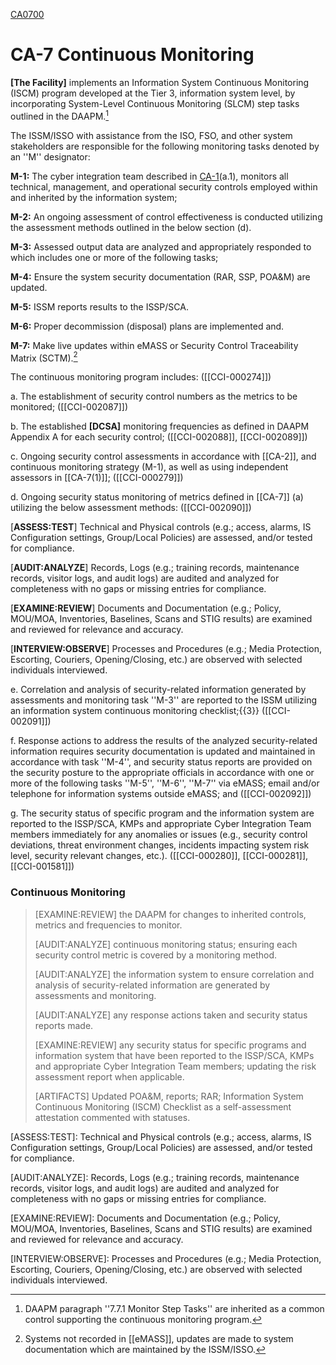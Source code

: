 [CA0700](###_Continuous_Monitoring)

# CA-7 Continuous Monitoring

**[The Facility]** implements an Information System Continuous Monitoring (ISCM) program developed at the Tier 3, information system level, by incorporating System-Level Continuous Monitoring (SLCM) step tasks outlined in the DAAPM.[^1]

The ISSM/ISSO with assistance from the ISO, FSO, and other system stakeholders are responsible for the following monitoring tasks denoted by an ''M'' designator:

**M-1:** The cyber integration team described in [CA-1](../../CA/CA-1)(a.1), monitors all technical, management, and operational security controls employed within and inherited by the information system;

**M-2:** An ongoing assessment of control effectiveness is conducted utilizing the assessment methods outlined in the below section (d).  

**M-3:** Assessed output data are analyzed and appropriately responded to which includes one or more of the following tasks; 

**M-4:** Ensure the system security documentation (RAR, SSP, POA&M) are updated. 

**M-5:** ISSM reports results to the ISSP/SCA. 

**M-6:** Proper decommission (disposal) plans are implemented and. 

**M-7:** Make live updates within eMASS or Security Control Traceability Matrix (SCTM).[^2]  

The continuous monitoring program includes: ([[CCI-000274]])

a. The establishment of security control numbers as the metrics to be monitored; ([[CCI-002087]])

b. The established **[DCSA]** monitoring frequencies as defined in DAAPM Appendix A for each security control; ([[CCI-002088]], [[CCI-002089]])

c. Ongoing security control assessments in accordance with [[CA-2]], and continuous monitoring strategy (M-1), as well as using independent assessors in [[CA-7(1)]]; ([[CCI-000279]])

d. Ongoing security status monitoring of metrics defined in [[CA-7]] (a) utilizing the below assessment methods: ([[CCI-002090]])

[**ASSESS:TEST**]
Technical and Physical controls (e.g.; access, alarms, IS Configuration settings, Group/Local Policies) are assessed, and/or tested for compliance.

[**AUDIT:ANALYZE**]
Records, Logs (e.g.; training records, maintenance records, visitor logs, and audit logs) are audited and analyzed for completeness with no gaps or missing entries for compliance. 

[**EXAMINE:REVIEW**]
Documents and Documentation (e.g.; Policy, MOU/MOA, Inventories, Baselines, Scans and STIG results) are examined and reviewed for relevance and accuracy.

[**INTERVIEW:OBSERVE**]
Processes and Procedures (e.g.; Media Protection, Escorting, Couriers, Opening/Closing, etc.) are observed with selected individuals interviewed. 

e. Correlation and analysis of security-related information generated by assessments and monitoring task ''M-3'' are reported to the ISSM utilizing an  information system continuous monitoring checklist;{{3}} ([[CCI-002091]])

f. Response actions to address the results of the analyzed security-related information requires security documentation is updated and maintained in accordance with task ''M-4'', and security status reports are provided on the security posture to the appropriate officials in accordance with one or more of the following tasks ''M-5'', ''M-6'', ''M-7'' via eMASS; email and/or telephone for information systems outside eMASS; and ([[CCI-002092]])

g. The security status of specific program and the information system are reported to the ISSP/SCA, KMPs and appropriate Cyber Integration Team members immediately for any anomalies or issues (e.g., security control deviations, threat environment changes, incidents impacting system risk level, security relevant changes, etc.). ([[CCI-000280]], [[CCI-000281]], [[CCI-001581]])

### Continuous Monitoring

<blockquote>
[EXAMINE:REVIEW] the DAAPM for changes to inherited controls, metrics and frequencies to monitor. 

[AUDIT:ANALYZE] continuous monitoring status; ensuring each security control metric is covered by a monitoring method.  

[AUDIT:ANALYZE] the information system to ensure correlation and analysis of security-related information are generated by assessments and monitoring. 

[AUDIT:ANALYZE] any response actions taken and security status reports made.  

[EXAMINE:REVIEW] any security status for specific programs and information system that have been reported to the ISSP/SCA, KMPs and appropriate Cyber Integration Team members; updating the risk assessment report when applicable.  

[ARTIFACTS]
Updated POA&M, reports; RAR; Information System Continuous Monitoring (ISCM) Checklist as a self-assessment attestation commented with statuses.
</blockquote>

[^1]: DAAPM paragraph ''7.7.1 Monitor Step Tasks'' are inherited as a common control supporting the continuous monitoring program. 

[^2]: Systems not recorded in [[eMASS]], updates are made to system documentation which are maintained by the ISSM/ISSO. 

[^3]: The checklist contains the continuous monitoring checks derived for the information system which may be in a XML (i.e., .ckl) or spreadsheet format. 

[ASSESS:TEST]: Technical and Physical controls (e.g.; access, alarms, IS Configuration settings, Group/Local Policies) are assessed, and/or tested for compliance.

[AUDIT:ANALYZE]: Records, Logs (e.g.; training records, maintenance records, visitor logs, and audit logs) are audited and analyzed for completeness with no gaps or missing entries for compliance. 

[EXAMINE:REVIEW]: Documents and Documentation (e.g.; Policy, MOU/MOA, Inventories, Baselines, Scans and STIG results) are examined and reviewed for relevance and accuracy.

[INTERVIEW:OBSERVE]: Processes and Procedures (e.g.; Media Protection, Escorting, Couriers, Opening/Closing, etc.) are observed with selected individuals interviewed. 
